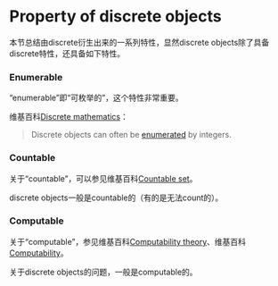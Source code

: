 # Property of discrete objects

本节总结由discrete衍生出来的一系列特性，显然discrete objects除了具备discrete特性，还具备如下特性。

### Enumerable

“enumerable”即“可枚举的”，这个特性非常重要。

维基百科[Discrete mathematics](https://en.wikipedia.org/wiki/Discrete_mathematics)：

> Discrete objects can often be [enumerated](https://en.wikipedia.org/wiki/Enumeration) by integers. 



### Countable

关于“countable”，可以参见维基百科[Countable set](https://en.wikipedia.org/wiki/Countable_set)。

discrete objects一般是countable的（有的是无法count的）。



### Computable

关于“computable”，参见维基百科[Computability theory](https://en.wikipedia.org/wiki/Computability_theory)、维基百科[Computability](https://en.wikipedia.org/wiki/Computability)。

关于discrete objects的问题，一般是computable的。